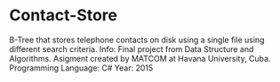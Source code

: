 # Contact-Store
B-Tree that stores telephone contacts on disk using a single file using different search criteria.
Info: Final project from Data Structure and Algorithms. Asigment created by MATCOM at Havana University, Cuba.
Programming Language: C#
Year: 2015
